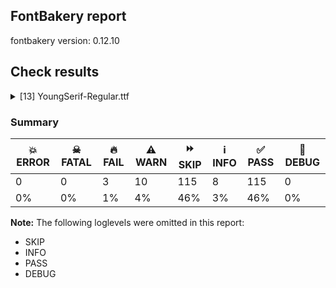 ## FontBakery report

fontbakery version: 0.12.10





## Check results



<details><summary>[13] YoungSerif-Regular.ttf</summary>
<div>
<details>
    <summary>🔥 <b>FAIL</b> Checking OS/2 usWinAscent & usWinDescent. <a href="https://fontbakery.readthedocs.io/en/stable/fontbakery/checks/universal.metrics.html#"></a></summary>
    <div>







* 🔥 **FAIL** <p>OS/2.usWinDescent value should be equal or greater than 295, but got 275 instead</p>
 [code: descent]



</div>
</details>

<details>
    <summary>🔥 <b>FAIL</b> Ensure dotted circle glyph is present and can attach marks. <a href="https://fontbakery.readthedocs.io/en/stable/fontbakery/checks/shaping.html#"></a></summary>
    <div>







* 🔥 **FAIL** <p>The following glyphs could not be attached to the dotted circle glyph:</p>
<pre><code>- uni031B

- uni0328
</code></pre>
 [code: unattached-dotted-circle-marks]



</div>
</details>

<details>
    <summary>🔥 <b>FAIL</b> Check if the vertical metrics of a family are similar to the same family hosted on Google Fonts. <a href="https://fontbakery.readthedocs.io/en/stable/fontbakery/checks/googlefonts.vmetrics.html#"></a></summary>
    <div>







* 🔥 **FAIL** <p>Young Serif Regular: OS/2 sTypoAscender is 930 when it should be 1046</p>
 [code: bad-typo-ascender]



* 🔥 **FAIL** <p>Young Serif Regular: OS/2 sTypoDescender is -275 when it should be -366</p>
 [code: bad-typo-descender]



* 🔥 **FAIL** <p>Young Serif Regular: hhea Ascender is 930 when it should be 1046</p>
 [code: bad-hhea-ascender]



* 🔥 **FAIL** <p>Young Serif Regular: hhea Descender is -275 when it should be -366</p>
 [code: bad-hhea-descender]



</div>
</details>

<details>
    <summary>⚠️ <b>WARN</b> Check if each glyph has the recommended amount of contours. <a href="https://fontbakery.readthedocs.io/en/stable/fontbakery/checks/universal.html#"></a></summary>
    <div>







* ⚠️ **WARN** <p>This check inspects the glyph outlines and detects the total number of contours in each of them. The expected values are infered from the typical ammounts of contours observed in a large collection of reference font families. The divergences listed below may simply indicate a significantly different design on some of your glyphs. On the other hand, some of these may flag actual bugs in the font such as glyphs mapped to an incorrect codepoint. Please consider reviewing the design and codepoint assignment of these to make sure they are correct.</p>
<p>The following glyphs do not have the recommended number of contours:</p>
<pre><code>- Glyph name: aogonek	Contours detected: 3	Expected: 2

- Glyph name: eogonek	Contours detected: 3	Expected: 2

- Glyph name: Uogonek	Contours detected: 2	Expected: 1

- Glyph name: uogonek	Contours detected: 2	Expected: 1

- Glyph name: ohorn	Contours detected: 3	Expected: 2

- Glyph name: uhorn	Contours detected: 2	Expected: 1

- Glyph name: uni01EA	Contours detected: 3	Expected: 2

- Glyph name: uni01EB	Contours detected: 3	Expected: 2

- Glyph name: uni1E08	Contours detected: 3	Expected: 2

- Glyph name: uni1E09	Contours detected: 3	Expected: 2

- Glyph name: uni1E1C	Contours detected: 3	Expected: 2

- Glyph name: uni1E1D	Contours detected: 4	Expected: 3

- Glyph name: uni1EDB	Contours detected: 4	Expected: 3

- Glyph name: uni1EDD	Contours detected: 4	Expected: 3

- Glyph name: uni1EDF	Contours detected: 4	Expected: 3

- Glyph name: uni1EE1	Contours detected: 4	Expected: 3

- Glyph name: uni1EE3	Contours detected: 4	Expected: 3

- Glyph name: uni1EE9	Contours detected: 3	Expected: 2

- Glyph name: uni1EEB	Contours detected: 3	Expected: 2

- Glyph name: uni1EED	Contours detected: 3	Expected: 2

- Glyph name: uni1EEF	Contours detected: 3	Expected: 2

- Glyph name: uni1EF1	Contours detected: 3	Expected: 2

- Glyph name: colonmonetary	Contours detected: 2	Expected: 1 or 3

- Glyph name: uniFFFC	Contours detected: 8	Expected: 22

- Glyph name: Uogonek	Contours detected: 2	Expected: 1

- Glyph name: aogonek	Contours detected: 3	Expected: 2

- Glyph name: colonmonetary	Contours detected: 2	Expected: 1 or 3

- Glyph name: eogonek	Contours detected: 3	Expected: 2

- Glyph name: ohorn	Contours detected: 3	Expected: 2

- Glyph name: uhorn	Contours detected: 2	Expected: 1

- Glyph name: uni1E08	Contours detected: 3	Expected: 2

- Glyph name: uni1E09	Contours detected: 3	Expected: 2

- Glyph name: uni1E1C	Contours detected: 3	Expected: 2

- Glyph name: uni1E1D	Contours detected: 4	Expected: 3

- Glyph name: uni1EDB	Contours detected: 4	Expected: 3

- Glyph name: uni1EDD	Contours detected: 4	Expected: 3

- Glyph name: uni1EDF	Contours detected: 4	Expected: 3

- Glyph name: uni1EE1	Contours detected: 4	Expected: 3

- Glyph name: uni1EE3	Contours detected: 4	Expected: 3

- Glyph name: uni1EE9	Contours detected: 3	Expected: 2

- Glyph name: uni1EEB	Contours detected: 3	Expected: 2

- Glyph name: uni1EED	Contours detected: 3	Expected: 2

- Glyph name: uni1EEF	Contours detected: 3	Expected: 2

- Glyph name: uni1EF1	Contours detected: 3	Expected: 2

- Glyph name: uniFFFC	Contours detected: 8	Expected: 22

- Glyph name: uogonek	Contours detected: 2	Expected: 1
</code></pre>
 [code: contour-count]



</div>
</details>

<details>
    <summary>⚠️ <b>WARN</b> Does the font contain a soft hyphen? <a href="https://fontbakery.readthedocs.io/en/stable/fontbakery/checks/universal.glyphset.html#"></a></summary>
    <div>







* ⚠️ **WARN** <p>This font has a 'Soft Hyphen' character.</p>
 [code: softhyphen]



</div>
</details>

<details>
    <summary>⚠️ <b>WARN</b> Check font contains no unreachable glyphs <a href="https://fontbakery.readthedocs.io/en/stable/fontbakery/checks/universal.glyphset.html#"></a></summary>
    <div>







* ⚠️ **WARN** <p>The following glyphs could not be reached by codepoint or substitution rules:</p>
<pre><code>- uni2070.zero

- zero.osf.zero
</code></pre>
 [code: unreachable-glyphs]



</div>
</details>

<details>
    <summary>⚠️ <b>WARN</b> Validate size, and resolution of article images, and ensure article page has minimum length and includes visual assets. <a href="https://fontbakery.readthedocs.io/en/stable/fontbakery/checks/googlefonts.article.html#"></a></summary>
    <div>







* ⚠️ **WARN** <p>Family metadata at fonts/ttf does not have an article.</p>
 [code: lacks-article]



</div>
</details>

<details>
    <summary>⚠️ <b>WARN</b> Check for codepoints not covered by METADATA subsets. <a href="https://fontbakery.readthedocs.io/en/stable/fontbakery/checks/googlefonts.subsets.html#"></a></summary>
    <div>







* ⚠️ **WARN** <p>The following codepoints supported by the font are not covered by
any subsets defined in the font's metadata file, and will never
be served. You can solve this by either manually adding additional
subset declarations to METADATA.pb, or by editing the glyphset
definitions.</p>
<ul>
<li>U+02D8 BREVE: try adding one of: yi, canadian-aboriginal</li>
<li>U+02D9 DOT ABOVE: try adding one of: yi, canadian-aboriginal</li>
<li>U+02DB OGONEK: try adding one of: yi, canadian-aboriginal</li>
<li>U+0302 COMBINING CIRCUMFLEX ACCENT: try adding one of: math, coptic, cherokee, tifinagh</li>
<li>U+0306 COMBINING BREVE: try adding one of: old-permic, tifinagh</li>
<li>U+0307 COMBINING DOT ABOVE: try adding one of: canadian-aboriginal, coptic, todhri, malayalam, tai-le, math, duployan, syriac, hebrew, old-permic, tifinagh</li>
<li>U+030A COMBINING RING ABOVE: try adding one of: duployan, syriac</li>
<li>U+030B COMBINING DOUBLE ACUTE ACCENT: try adding one of: osage, cherokee</li>
<li>U+030C COMBINING CARON: try adding one of: tai-le, cherokee</li>
<li>U+030F COMBINING DOUBLE GRAVE ACCENT: not included in any glyphset definition</li>
<li>U+0311 COMBINING INVERTED BREVE: try adding one of: coptic, todhri</li>
<li>U+0312 COMBINING TURNED COMMA ABOVE: try adding math</li>
<li>U+031B COMBINING HORN: not included in any glyphset definition</li>
<li>U+0324 COMBINING DIAERESIS BELOW: try adding one of: duployan, syriac, cherokee</li>
<li>U+0326 COMBINING COMMA BELOW: try adding math</li>
<li>U+0327 COMBINING CEDILLA: try adding math</li>
<li>U+0328 COMBINING OGONEK: not included in any glyphset definition</li>
<li>U+032E COMBINING BREVE BELOW: try adding syriac</li>
<li>U+0330 COMBINING TILDE BELOW: try adding one of: syriac, math, cherokee</li>
<li>U+0331 COMBINING MACRON BELOW: try adding one of: thai, caucasian-albanian, sunuwar, gothic, syriac, cherokee, tifinagh</li>
<li>U+0394 GREEK CAPITAL LETTER DELTA: try adding one of: greek, elbasan, math</li>
<li>U+03A9 GREEK CAPITAL LETTER OMEGA: try adding one of: greek, elbasan, math</li>
<li>U+03BC GREEK SMALL LETTER MU: try adding one of: greek, math</li>
<li>U+03C0 GREEK SMALL LETTER PI: try adding one of: yi, greek, math</li>
<li>U+0E3F THAI CURRENCY SYMBOL BAHT: try adding thai</li>
<li>U+2007 FIGURE SPACE: try adding symbols2</li>
<li>U+2008 PUNCTUATION SPACE: try adding symbols2</li>
<li>U+200A HAIR SPACE: try adding symbols2</li>
<li>U+2010 HYPHEN: try adding one of: yi, arabic, syloti-nagri, sora-sompeng, coptic, kayah-li, kharoshthi, sundanese, cham, lisu, armenian, hebrew, kaithi</li>
<li>U+2012 FIGURE DASH: not included in any glyphset definition</li>
<li>U+2015 HORIZONTAL BAR: try adding adlam</li>
<li>U+2021 DOUBLE DAGGER: try adding adlam</li>
<li>U+2030 PER MILLE SIGN: try adding adlam</li>
<li>U+2070 SUPERSCRIPT ZERO: try adding math</li>
<li>U+2074 SUPERSCRIPT FOUR: try adding math</li>
<li>U+2075 SUPERSCRIPT FIVE: try adding math</li>
<li>U+2076 SUPERSCRIPT SIX: try adding math</li>
<li>U+2077 SUPERSCRIPT SEVEN: try adding math</li>
<li>U+2078 SUPERSCRIPT EIGHT: try adding math</li>
<li>U+2079 SUPERSCRIPT NINE: try adding math</li>
<li>U+2080 SUBSCRIPT ZERO: try adding math</li>
<li>U+2081 SUBSCRIPT ONE: try adding math</li>
<li>U+2082 SUBSCRIPT TWO: try adding math</li>
<li>U+2083 SUBSCRIPT THREE: try adding math</li>
<li>U+2084 SUBSCRIPT FOUR: try adding math</li>
<li>U+2085 SUBSCRIPT FIVE: try adding math</li>
<li>U+2086 SUBSCRIPT SIX: try adding math</li>
<li>U+2087 SUBSCRIPT SEVEN: try adding math</li>
<li>U+2088 SUBSCRIPT EIGHT: try adding math</li>
<li>U+2089 SUBSCRIPT NINE: try adding math</li>
<li>U+2105 CARE OF: try adding math</li>
<li>U+2106 CADA UNA: try adding math</li>
<li>U+2126 OHM SIGN: try adding math</li>
<li>U+212E ESTIMATED SYMBOL: try adding math</li>
<li>U+215B VULGAR FRACTION ONE EIGHTH: try adding symbols</li>
<li>U+215C VULGAR FRACTION THREE EIGHTHS: try adding symbols</li>
<li>U+215D VULGAR FRACTION FIVE EIGHTHS: try adding symbols</li>
<li>U+215E VULGAR FRACTION SEVEN EIGHTHS: try adding symbols</li>
<li>U+2190 LEFTWARDS ARROW: try adding one of: math, symbols</li>
<li>U+2192 RIGHTWARDS ARROW: try adding one of: math, symbols</li>
<li>U+2194 LEFT RIGHT ARROW: try adding one of: math, symbols</li>
<li>U+2195 UP DOWN ARROW: try adding one of: math, symbols</li>
<li>U+2196 NORTH WEST ARROW: try adding one of: math, symbols</li>
<li>U+2197 NORTH EAST ARROW: try adding one of: math, symbols</li>
<li>U+2198 SOUTH EAST ARROW: try adding one of: math, symbols</li>
<li>U+2199 SOUTH WEST ARROW: try adding one of: math, symbols</li>
<li>U+21BA ANTICLOCKWISE OPEN CIRCLE ARROW: try adding math</li>
<li>U+21BB CLOCKWISE OPEN CIRCLE ARROW: try adding math</li>
<li>U+21C4 RIGHTWARDS ARROW OVER LEFTWARDS ARROW: try adding math</li>
<li>U+21C5 UPWARDS ARROW LEFTWARDS OF DOWNWARDS ARROW: try adding math</li>
<li>U+21E7 UPWARDS WHITE ARROW: try adding symbols</li>
<li>U+2202 PARTIAL DIFFERENTIAL: try adding math</li>
<li>U+2205 EMPTY SET: try adding math</li>
<li>U+2206 INCREMENT: try adding math</li>
<li>U+220F N-ARY PRODUCT: try adding math</li>
<li>U+2211 N-ARY SUMMATION: try adding math</li>
<li>U+2219 BULLET OPERATOR: try adding one of: yi, math, symbols, tai-tham</li>
<li>U+221A SQUARE ROOT: try adding math</li>
<li>U+221E INFINITY: try adding math</li>
<li>U+222B INTEGRAL: try adding math</li>
<li>U+2248 ALMOST EQUAL TO: try adding math</li>
<li>U+2260 NOT EQUAL TO: try adding math</li>
<li>U+2264 LESS-THAN OR EQUAL TO: try adding math</li>
<li>U+2265 GREATER-THAN OR EQUAL TO: try adding math</li>
<li>U+2317 VIEWDATA SQUARE: try adding symbols</li>
<li>U+2318 PLACE OF INTEREST SIGN: try adding symbols</li>
<li>U+2325 OPTION KEY: try adding symbols</li>
<li>U+2460 CIRCLED DIGIT ONE: try adding one of: yi, mongolian, symbols</li>
<li>U+2461 CIRCLED DIGIT TWO: try adding one of: yi, mongolian, symbols</li>
<li>U+2462 CIRCLED DIGIT THREE: try adding one of: yi, mongolian, symbols</li>
<li>U+2463 CIRCLED DIGIT FOUR: try adding one of: yi, mongolian, symbols</li>
<li>U+2464 CIRCLED DIGIT FIVE: try adding one of: yi, mongolian, symbols</li>
<li>U+2465 CIRCLED DIGIT SIX: try adding one of: yi, mongolian, symbols</li>
<li>U+2466 CIRCLED DIGIT SEVEN: try adding one of: yi, mongolian, symbols</li>
<li>U+2467 CIRCLED DIGIT EIGHT: try adding one of: yi, mongolian, symbols</li>
<li>U+2468 CIRCLED DIGIT NINE: try adding one of: yi, mongolian, symbols</li>
<li>U+24B6 CIRCLED LATIN CAPITAL LETTER A: try adding symbols</li>
<li>U+24B7 CIRCLED LATIN CAPITAL LETTER B: try adding symbols</li>
<li>U+24B8 CIRCLED LATIN CAPITAL LETTER C: try adding symbols</li>
<li>U+24B9 CIRCLED LATIN CAPITAL LETTER D: try adding symbols</li>
<li>U+24BA CIRCLED LATIN CAPITAL LETTER E: try adding symbols</li>
<li>U+24BB CIRCLED LATIN CAPITAL LETTER F: try adding symbols</li>
<li>U+24BC CIRCLED LATIN CAPITAL LETTER G: try adding symbols</li>
<li>U+24BD CIRCLED LATIN CAPITAL LETTER H: try adding symbols</li>
<li>U+24BE CIRCLED LATIN CAPITAL LETTER I: try adding symbols</li>
<li>U+24BF CIRCLED LATIN CAPITAL LETTER J: try adding symbols</li>
<li>U+24C0 CIRCLED LATIN CAPITAL LETTER K: try adding symbols</li>
<li>U+24C1 CIRCLED LATIN CAPITAL LETTER L: try adding symbols</li>
<li>U+24C2 CIRCLED LATIN CAPITAL LETTER M: try adding symbols</li>
<li>U+24C3 CIRCLED LATIN CAPITAL LETTER N: try adding symbols</li>
<li>U+24C4 CIRCLED LATIN CAPITAL LETTER O: try adding symbols</li>
<li>U+24C5 CIRCLED LATIN CAPITAL LETTER P: try adding symbols</li>
<li>U+24C6 CIRCLED LATIN CAPITAL LETTER Q: try adding symbols</li>
<li>U+24C7 CIRCLED LATIN CAPITAL LETTER R: try adding symbols</li>
<li>U+24C8 CIRCLED LATIN CAPITAL LETTER S: try adding symbols</li>
<li>U+24C9 CIRCLED LATIN CAPITAL LETTER T: try adding symbols</li>
<li>U+24CA CIRCLED LATIN CAPITAL LETTER U: try adding symbols</li>
<li>U+24CB CIRCLED LATIN CAPITAL LETTER V: try adding symbols</li>
<li>U+24CC CIRCLED LATIN CAPITAL LETTER W: try adding symbols</li>
<li>U+24CD CIRCLED LATIN CAPITAL LETTER X: try adding symbols</li>
<li>U+24CE CIRCLED LATIN CAPITAL LETTER Y: try adding symbols</li>
<li>U+24CF CIRCLED LATIN CAPITAL LETTER Z: try adding symbols</li>
<li>U+24D0 CIRCLED LATIN SMALL LETTER A: try adding symbols</li>
<li>U+24D1 CIRCLED LATIN SMALL LETTER B: try adding symbols</li>
<li>U+24D2 CIRCLED LATIN SMALL LETTER C: try adding symbols</li>
<li>U+24D3 CIRCLED LATIN SMALL LETTER D: try adding symbols</li>
<li>U+24D4 CIRCLED LATIN SMALL LETTER E: try adding symbols</li>
<li>U+24D5 CIRCLED LATIN SMALL LETTER F: try adding symbols</li>
<li>U+24D6 CIRCLED LATIN SMALL LETTER G: try adding symbols</li>
<li>U+24D7 CIRCLED LATIN SMALL LETTER H: try adding symbols</li>
<li>U+24D8 CIRCLED LATIN SMALL LETTER I: try adding symbols</li>
<li>U+24D9 CIRCLED LATIN SMALL LETTER J: try adding symbols</li>
<li>U+24DA CIRCLED LATIN SMALL LETTER K: try adding symbols</li>
<li>U+24DB CIRCLED LATIN SMALL LETTER L: try adding symbols</li>
<li>U+24DC CIRCLED LATIN SMALL LETTER M: try adding symbols</li>
<li>U+24DD CIRCLED LATIN SMALL LETTER N: try adding symbols</li>
<li>U+24DE CIRCLED LATIN SMALL LETTER O: try adding symbols</li>
<li>U+24DF CIRCLED LATIN SMALL LETTER P: try adding symbols</li>
<li>U+24E0 CIRCLED LATIN SMALL LETTER Q: try adding symbols</li>
<li>U+24E1 CIRCLED LATIN SMALL LETTER R: try adding symbols</li>
<li>U+24E2 CIRCLED LATIN SMALL LETTER S: try adding symbols</li>
<li>U+24E3 CIRCLED LATIN SMALL LETTER T: try adding symbols</li>
<li>U+24E4 CIRCLED LATIN SMALL LETTER U: try adding symbols</li>
<li>U+24E5 CIRCLED LATIN SMALL LETTER V: try adding symbols</li>
<li>U+24E6 CIRCLED LATIN SMALL LETTER W: try adding symbols</li>
<li>U+24E7 CIRCLED LATIN SMALL LETTER X: try adding symbols</li>
<li>U+24E8 CIRCLED LATIN SMALL LETTER Y: try adding symbols</li>
<li>U+24E9 CIRCLED LATIN SMALL LETTER Z: try adding symbols</li>
<li>U+24EA CIRCLED DIGIT ZERO: try adding symbols</li>
<li>U+24FF NEGATIVE CIRCLED DIGIT ZERO: try adding symbols</li>
<li>U+25A0 BLACK SQUARE: try adding symbols</li>
<li>U+25A1 WHITE SQUARE: try adding symbols</li>
<li>U+25B2 BLACK UP-POINTING TRIANGLE: try adding symbols</li>
<li>U+25B3 WHITE UP-POINTING TRIANGLE: try adding one of: math, symbols</li>
<li>U+25B6 BLACK RIGHT-POINTING TRIANGLE: try adding symbols</li>
<li>U+25B7 WHITE RIGHT-POINTING TRIANGLE: try adding one of: math, symbols</li>
<li>U+25BC BLACK DOWN-POINTING TRIANGLE: try adding symbols</li>
<li>U+25BD WHITE DOWN-POINTING TRIANGLE: try adding one of: math, symbols</li>
<li>U+25C0 BLACK LEFT-POINTING TRIANGLE: try adding symbols</li>
<li>U+25C1 WHITE LEFT-POINTING TRIANGLE: try adding one of: math, symbols</li>
<li>U+25C6 BLACK DIAMOND: try adding symbols</li>
<li>U+25C7 WHITE DIAMOND: try adding symbols</li>
<li>U+25CA LOZENGE: try adding one of: math, symbols</li>
<li>U+25CB WHITE CIRCLE: try adding symbols</li>
<li>U+25CC DOTTED CIRCLE: try adding one of: brahmi, takri, coptic, khudawadi, cham, mandaic, sogdian, music, armenian, bengali, rejang, modi, miao, elbasan, gujarati, syloti-nagri, buginese, symbols, new-tai-lue, tirhuta, warang-citi, hebrew, dogra, kaithi, tagbanwa, thai, hanifi-rohingya, wancho, masaram-gondi, gunjala-gondi, caucasian-albanian, myanmar, javanese, tai-tham, batak, malayalam, marchen, math, kannada, lepcha, kharoshthi, oriya, khmer, khojki, syriac, telugu, tifinagh, mahajani, siddham, old-permic, zanabazar-square, devanagari, balinese, limbu, sinhala, gurmukhi, tai-le, duployan, newa, mongolian, soyombo, ahom, hanunoo, saurashtra, tibetan, kayah-li, psalter-pahlavi, grantha, nko, phags-pa, tagalog, bassa-vah, yi, buhid, sharada, osage, chakma, canadian-aboriginal, bhaiksuki, lao, tai-viet, tamil, thaana, adlam, sundanese, manichaean, pahawh-hmong, meetei-mayek, mende-kikakui</li>
<li>U+25CF BLACK CIRCLE: try adding symbols</li>
<li>U+2606 WHITE STAR: try adding symbols</li>
<li>U+261A BLACK LEFT POINTING INDEX: try adding symbols</li>
<li>U+261B BLACK RIGHT POINTING INDEX: try adding symbols</li>
<li>U+261C WHITE LEFT POINTING INDEX: try adding symbols</li>
<li>U+261D WHITE UP POINTING INDEX: try adding symbols</li>
<li>U+261E WHITE RIGHT POINTING INDEX: try adding symbols</li>
<li>U+261F WHITE DOWN POINTING INDEX: try adding symbols</li>
<li>U+262F YIN YANG: try adding symbols</li>
<li>U+2639 WHITE FROWNING FACE: try adding symbols</li>
<li>U+263A WHITE SMILING FACE: try adding symbols</li>
<li>U+263B BLACK SMILING FACE: try adding symbols</li>
<li>U+2660 BLACK SPADE SUIT: try adding symbols</li>
<li>U+2663 BLACK CLUB SUIT: try adding symbols</li>
<li>U+2665 BLACK HEART SUIT: try adding symbols</li>
<li>U+2666 BLACK DIAMOND SUIT: try adding symbols</li>
<li>U+2713 CHECK MARK: try adding symbols</li>
<li>U+272F PINWHEEL STAR: try adding symbols</li>
<li>U+2735 EIGHT POINTED PINWHEEL STAR: try adding symbols</li>
<li>U+273F BLACK FLORETTE: try adding symbols</li>
<li>U+2740 WHITE FLORETTE: try adding symbols</li>
<li>U+2766 FLORAL HEART: try adding symbols</li>
<li>U+2776 DINGBAT NEGATIVE CIRCLED DIGIT ONE: try adding symbols</li>
<li>U+2777 DINGBAT NEGATIVE CIRCLED DIGIT TWO: try adding symbols</li>
<li>U+2778 DINGBAT NEGATIVE CIRCLED DIGIT THREE: try adding symbols</li>
<li>U+2779 DINGBAT NEGATIVE CIRCLED DIGIT FOUR: try adding symbols</li>
<li>U+277A DINGBAT NEGATIVE CIRCLED DIGIT FIVE: try adding symbols</li>
<li>U+277B DINGBAT NEGATIVE CIRCLED DIGIT SIX: try adding symbols</li>
<li>U+277C DINGBAT NEGATIVE CIRCLED DIGIT SEVEN: try adding symbols</li>
<li>U+277D DINGBAT NEGATIVE CIRCLED DIGIT EIGHT: try adding symbols</li>
<li>U+277E DINGBAT NEGATIVE CIRCLED DIGIT NINE: try adding symbols</li>
<li>U+2B1B BLACK LARGE SQUARE: try adding symbols</li>
<li>U+2B1C WHITE LARGE SQUARE: try adding symbols</li>
<li>U+2B98 THREE-D TOP-LIGHTED LEFTWARDS EQUILATERAL ARROWHEAD: try adding symbols</li>
<li>U+2B99 THREE-D RIGHT-LIGHTED UPWARDS EQUILATERAL ARROWHEAD: try adding symbols</li>
<li>U+2B9A THREE-D TOP-LIGHTED RIGHTWARDS EQUILATERAL ARROWHEAD: try adding symbols</li>
<li>U+2B9B THREE-D LEFT-LIGHTED DOWNWARDS EQUILATERAL ARROWHEAD: try adding symbols</li>
<li>U+2B9C BLACK LEFTWARDS EQUILATERAL ARROWHEAD: try adding symbols</li>
<li>U+2B9D BLACK UPWARDS EQUILATERAL ARROWHEAD: try adding symbols</li>
<li>U+2B9E BLACK RIGHTWARDS EQUILATERAL ARROWHEAD: try adding symbols</li>
<li>U+2B9F BLACK DOWNWARDS EQUILATERAL ARROWHEAD: try adding symbols</li>
<li>U+E133 : not included in any glyphset definition</li>
<li>U+E134 : not included in any glyphset definition</li>
<li>U+E135 : not included in any glyphset definition</li>
<li>U+FB00 LATIN SMALL LIGATURE FF: not included in any glyphset definition</li>
<li>U+FB01 LATIN SMALL LIGATURE FI: not included in any glyphset definition</li>
<li>U+FB02 LATIN SMALL LIGATURE FL: not included in any glyphset definition</li>
<li>U+FB03 LATIN SMALL LIGATURE FFI: not included in any glyphset definition</li>
<li>U+FB04 LATIN SMALL LIGATURE FFL: not included in any glyphset definition</li>
<li>U+FFFC OBJECT REPLACEMENT CHARACTER: not included in any glyphset definition</li>
<li>U+1F150 NEGATIVE CIRCLED LATIN CAPITAL LETTER A: try adding symbols</li>
<li>U+1F151 NEGATIVE CIRCLED LATIN CAPITAL LETTER B: try adding symbols</li>
<li>U+1F152 NEGATIVE CIRCLED LATIN CAPITAL LETTER C: try adding symbols</li>
<li>U+1F153 NEGATIVE CIRCLED LATIN CAPITAL LETTER D: try adding symbols</li>
<li>U+1F154 NEGATIVE CIRCLED LATIN CAPITAL LETTER E: try adding symbols</li>
<li>U+1F155 NEGATIVE CIRCLED LATIN CAPITAL LETTER F: try adding symbols</li>
<li>U+1F156 NEGATIVE CIRCLED LATIN CAPITAL LETTER G: try adding symbols</li>
<li>U+1F157 NEGATIVE CIRCLED LATIN CAPITAL LETTER H: try adding symbols</li>
<li>U+1F158 NEGATIVE CIRCLED LATIN CAPITAL LETTER I: try adding symbols</li>
<li>U+1F159 NEGATIVE CIRCLED LATIN CAPITAL LETTER J: try adding symbols</li>
<li>U+1F15A NEGATIVE CIRCLED LATIN CAPITAL LETTER K: try adding symbols</li>
<li>U+1F15B NEGATIVE CIRCLED LATIN CAPITAL LETTER L: try adding symbols</li>
<li>U+1F15C NEGATIVE CIRCLED LATIN CAPITAL LETTER M: try adding symbols</li>
<li>U+1F15D NEGATIVE CIRCLED LATIN CAPITAL LETTER N: try adding symbols</li>
<li>U+1F15E NEGATIVE CIRCLED LATIN CAPITAL LETTER O: try adding symbols</li>
<li>U+1F15F NEGATIVE CIRCLED LATIN CAPITAL LETTER P: try adding symbols</li>
<li>U+1F160 NEGATIVE CIRCLED LATIN CAPITAL LETTER Q: try adding symbols</li>
<li>U+1F161 NEGATIVE CIRCLED LATIN CAPITAL LETTER R: try adding symbols</li>
<li>U+1F162 NEGATIVE CIRCLED LATIN CAPITAL LETTER S: try adding symbols</li>
<li>U+1F163 NEGATIVE CIRCLED LATIN CAPITAL LETTER T: try adding symbols</li>
<li>U+1F164 NEGATIVE CIRCLED LATIN CAPITAL LETTER U: try adding symbols</li>
<li>U+1F165 NEGATIVE CIRCLED LATIN CAPITAL LETTER V: try adding symbols</li>
<li>U+1F166 NEGATIVE CIRCLED LATIN CAPITAL LETTER W: try adding symbols</li>
<li>U+1F167 NEGATIVE CIRCLED LATIN CAPITAL LETTER X: try adding symbols</li>
<li>U+1F168 NEGATIVE CIRCLED LATIN CAPITAL LETTER Y: try adding symbols</li>
<li>U+1F169 NEGATIVE CIRCLED LATIN CAPITAL LETTER Z: try adding symbols</li>
<li>U+1F7CF HEAVY EIGHT POINTED BLACK STAR: try adding symbols</li>
<li>U+1F7D3 HEAVY TWELVE POINTED BLACK STAR: try adding symbols</li>
<li>U+1F7D4 HEAVY TWELVE POINTED PINWHEEL STAR: try adding symbols</li>
</ul>
<p>Or you can add the above codepoints to one of the subsets supported by the font: <code>cyrillic-ext</code>, <code>latin</code>, <code>latin-ext</code>, <code>vietnamese</code></p>
 [code: unreachable-subsetting]



</div>
</details>

<details>
    <summary>⚠️ <b>WARN</b> Ensure soft_dotted characters lose their dot when combined with marks that replace the dot. <a href="https://fontbakery.readthedocs.io/en/stable/fontbakery/checks/shaping.html#"></a></summary>
    <div>







* ⚠️ **WARN** <p>The dot of soft dotted characters used in orthographies <em>must</em> disappear in the following strings: j̑</p>
<p>The dot of soft dotted characters <em>should</em> disappear in other cases, for example: j̉ j̏ j̛̉ j̛̏ j̛̑ j̣̉ j̣̏ j̣̑ j̤̉ j̤̏ j̤̑ j̦̉ j̦̏ j̦̑ j̧̉ j̧̏ j̧̑ j̨̉ j̨̏ j̨̑</p>
<p>Your font fully covers the following languages that require the soft-dotted feature: Lithuanian (Latn, 2,357,094 speakers), Kaska (Latn, 125 speakers), Avokaya (Latn, 100,000 speakers), Navajo (Latn, 166,319 speakers), Dutch (Latn, 31,709,104 speakers), Ma’di (Latn, 584,000 speakers), Ebira (Latn, 2,200,000 speakers), Ekpeye (Latn, 226,000 speakers), Han (Latn, 6 speakers).</p>
<p>Your font does <em>not</em> cover the following languages that require the soft-dotted feature: Mango (Latn, 77,000 speakers), Dan (Latn, 1,099,244 speakers), Southern Kisi (Latn, 360,000 speakers), Koonzime (Latn, 40,000 speakers), Sar (Latn, 500,000 speakers), Bafut (Latn, 158,146 speakers), Yala (Latn, 200,000 speakers), Igbo (Latn, 27,823,640 speakers), Vute (Latn, 21,000 speakers), Kom (Latn, 360,685 speakers), Nzakara (Latn, 50,000 speakers), Zapotec (Latn, 490,000 speakers), Dii (Latn, 71,000 speakers), Ejagham (Latn, 120,000 speakers), Aghem (Latn, 38,843 speakers), Belarusian (Cyrl, 10,064,517 speakers), Ijo, Southeast (Latn, 2,471,000 speakers), Kpelle, Guinea (Latn, 622,000 speakers), Teke-Ebo (Latn, 260,000 speakers), South Central Banda (Latn, 244,000 speakers), Nateni (Latn, 100,000 speakers), Mfumte (Latn, 79,000 speakers), Gulay (Latn, 250,478 speakers), Bete-Bendi (Latn, 100,000 speakers), Heiltsuk (Latn, 300 speakers), Mundani (Latn, 34,000 speakers), Cicipu (Latn, 44,000 speakers), Basaa (Latn, 332,940 speakers), Lugbara (Latn, 2,200,000 speakers), Ukrainian (Cyrl, 29,273,587 speakers), Ngbaka (Latn, 1,020,000 speakers), Fur (Latn, 1,230,163 speakers), Makaa (Latn, 221,000 speakers).</p>
 [code: soft-dotted]



</div>
</details>

<details>
    <summary>⚠️ <b>WARN</b> Do any segments have colinear vectors? <a href="https://fontbakery.readthedocs.io/en/stable/fontbakery/checks/outline.html#"></a></summary>
    <div>







* ⚠️ **WARN** <p>The following glyphs have colinear vectors:</p>
<pre><code>* dong (U+20AB): L&lt;&lt;370.0,439.0&gt;--&lt;370.0,495.0&gt;&gt; -&gt; L&lt;&lt;370.0,495.0&gt;--&lt;370.0,496.0&gt;&gt;

* u1F7D4 (U+1F7D4): L&lt;&lt;540.0,197.0&gt;--&lt;663.0,191.0&gt;&gt; -&gt; L&lt;&lt;663.0,191.0&gt;--&lt;663.0,191.0&gt;&gt;

* uni20AD (U+20AD): L&lt;&lt;485.0,361.0&gt;--&lt;487.0,361.0&gt;&gt; -&gt; L&lt;&lt;487.0,361.0&gt;--&lt;611.0,363.0&gt;&gt;

* uni261A (U+261A): L&lt;&lt;472.0,484.0&gt;--&lt;448.0,494.0&gt;&gt; -&gt; L&lt;&lt;448.0,494.0&gt;--&lt;445.0,495.0&gt;&gt;

* uni261A (U+261A): L&lt;&lt;486.0,115.0&gt;--&lt;498.0,120.0&gt;&gt; -&gt; L&lt;&lt;498.0,120.0&gt;--&lt;504.0,123.0&gt;&gt;

* uni261A (U+261A): L&lt;&lt;502.0,132.0&gt;--&lt;487.0,125.0&gt;&gt; -&gt; L&lt;&lt;487.0,125.0&gt;--&lt;481.0,122.0&gt;&gt;

* uni261A (U+261A): L&lt;&lt;613.0,573.0&gt;--&lt;641.0,565.0&gt;&gt; -&gt; L&lt;&lt;641.0,565.0&gt;--&lt;674.0,556.0&gt;&gt;

* uni261A (U+261A): L&lt;&lt;620.0,596.0&gt;--&lt;648.0,588.0&gt;&gt; -&gt; L&lt;&lt;648.0,588.0&gt;--&lt;680.0,579.0&gt;&gt;

* uni261A (U+261A): L&lt;&lt;676.0,564.0&gt;--&lt;643.0,573.0&gt;&gt; -&gt; L&lt;&lt;643.0,573.0&gt;--&lt;615.0,581.0&gt;&gt;

* uni261B (U+261B): L&lt;&lt;344.0,579.0&gt;--&lt;376.0,588.0&gt;&gt; -&gt; L&lt;&lt;376.0,588.0&gt;--&lt;404.0,596.0&gt;&gt;

* uni261B (U+261B): L&lt;&lt;350.0,556.0&gt;--&lt;383.0,565.0&gt;&gt; -&gt; L&lt;&lt;383.0,565.0&gt;--&lt;411.0,573.0&gt;&gt;

* uni261B (U+261B): L&lt;&lt;409.0,581.0&gt;--&lt;381.0,573.0&gt;&gt; -&gt; L&lt;&lt;381.0,573.0&gt;--&lt;348.0,564.0&gt;&gt;

* uni261B (U+261B): L&lt;&lt;520.0,123.0&gt;--&lt;526.0,120.0&gt;&gt; -&gt; L&lt;&lt;526.0,120.0&gt;--&lt;538.0,115.0&gt;&gt;

* uni261B (U+261B): L&lt;&lt;543.0,122.0&gt;--&lt;537.0,125.0&gt;&gt; -&gt; L&lt;&lt;537.0,125.0&gt;--&lt;522.0,132.0&gt;&gt;

* uni261B (U+261B): L&lt;&lt;579.0,495.0&gt;--&lt;576.0,494.0&gt;&gt; -&gt; L&lt;&lt;576.0,494.0&gt;--&lt;552.0,484.0&gt;&gt;

* uni261C (U+261C): L&lt;&lt;510.0,109.0&gt;--&lt;504.0,106.0&gt;&gt; -&gt; L&lt;&lt;504.0,106.0&gt;--&lt;492.0,101.0&gt;&gt;

* uni261C (U+261C): L&lt;&lt;620.0,596.0&gt;--&lt;648.0,588.0&gt;&gt; -&gt; L&lt;&lt;648.0,588.0&gt;--&lt;680.0,579.0&gt;&gt;

* uni261C (U+261C): L&lt;&lt;669.0,540.0&gt;--&lt;636.0,550.0&gt;&gt; -&gt; L&lt;&lt;636.0,550.0&gt;--&lt;609.0,558.0&gt;&gt;

* uni261C (U+261C): L&lt;&lt;798.0,149.0&gt;--&lt;838.0,150.0&gt;&gt; -&gt; L&lt;&lt;838.0,150.0&gt;--&lt;883.0,150.0&gt;&gt;

* uni261D (U+261D): L&lt;&lt;186.0,239.0&gt;--&lt;177.0,271.0&gt;&gt; -&gt; L&lt;&lt;177.0,271.0&gt;--&lt;169.0,299.0&gt;&gt;

* uni261D (U+261D): L&lt;&lt;207.0,310.0&gt;--&lt;215.0,283.0&gt;&gt; -&gt; L&lt;&lt;215.0,283.0&gt;--&lt;225.0,250.0&gt;&gt;

* uni261D (U+261D): L&lt;&lt;615.0,36.0&gt;--&lt;615.0,81.0&gt;&gt; -&gt; L&lt;&lt;615.0,81.0&gt;--&lt;616.0,121.0&gt;&gt;

* uni261D (U+261D): L&lt;&lt;664.0,427.0&gt;--&lt;659.0,415.0&gt;&gt; -&gt; L&lt;&lt;659.0,415.0&gt;--&lt;656.0,409.0&gt;&gt;

* uni261E (U+261E): L&lt;&lt;141.0,150.0&gt;--&lt;186.0,150.0&gt;&gt; -&gt; L&lt;&lt;186.0,150.0&gt;--&lt;226.0,149.0&gt;&gt;

* uni261E (U+261E): L&lt;&lt;344.0,579.0&gt;--&lt;376.0,588.0&gt;&gt; -&gt; L&lt;&lt;376.0,588.0&gt;--&lt;404.0,596.0&gt;&gt;

* uni261E (U+261E): L&lt;&lt;415.0,558.0&gt;--&lt;388.0,550.0&gt;&gt; -&gt; L&lt;&lt;388.0,550.0&gt;--&lt;355.0,540.0&gt;&gt;

* uni261E (U+261E): L&lt;&lt;532.0,101.0&gt;--&lt;520.0,106.0&gt;&gt; -&gt; L&lt;&lt;520.0,106.0&gt;--&lt;514.0,109.0&gt;&gt;

* uni261F (U+261F): L&lt;&lt;150.0,306.0&gt;--&lt;155.0,318.0&gt;&gt; -&gt; L&lt;&lt;155.0,318.0&gt;--&lt;158.0,324.0&gt;&gt;

* uni261F (U+261F): L&lt;&lt;199.0,697.0&gt;--&lt;199.0,652.0&gt;&gt; -&gt; L&lt;&lt;199.0,652.0&gt;--&lt;198.0,612.0&gt;&gt;

* uni261F (U+261F): L&lt;&lt;607.0,423.0&gt;--&lt;599.0,450.0&gt;&gt; -&gt; L&lt;&lt;599.0,450.0&gt;--&lt;589.0,483.0&gt;&gt;

* uni261F (U+261F): L&lt;&lt;628.0,494.0&gt;--&lt;637.0,462.0&gt;&gt; -&gt; L&lt;&lt;637.0,462.0&gt;--&lt;645.0,434.0&gt;&gt;

* uni272F (U+272F): L&lt;&lt;415.0,688.0&gt;--&lt;494.0,463.0&gt;&gt; -&gt; L&lt;&lt;494.0,463.0&gt;--&lt;502.0,443.0&gt;&gt;

* uni2735 (U+2735): L&lt;&lt;337.0,491.0&gt;--&lt;339.0,499.0&gt;&gt; -&gt; L&lt;&lt;339.0,499.0&gt;--&lt;379.0,686.0&gt;&gt;
</code></pre>
 [code: found-colinear-vectors]



</div>
</details>

<details>
    <summary>⚠️ <b>WARN</b> Do outlines contain any jaggy segments? <a href="https://fontbakery.readthedocs.io/en/stable/fontbakery/checks/outline.html#"></a></summary>
    <div>







* ⚠️ **WARN** <p>The following glyphs have jaggy segments:</p>
<pre><code>* ae (U+00E6): L&lt;&lt;346.0,-9.0&gt;--&lt;356.0,73.0&gt;&gt;/B&lt;&lt;356.0,73.0&gt;-&lt;344.0,42.0&gt;-&lt;312.5,15.5&gt;&gt; = 14.208302348654348

* aeacute (U+01FD): L&lt;&lt;346.0,-9.0&gt;--&lt;356.0,73.0&gt;&gt;/B&lt;&lt;356.0,73.0&gt;-&lt;344.0,42.0&gt;-&lt;312.5,15.5&gt;&gt; = 14.208302348654348

* club (U+2663): B&lt;&lt;382.0,247.0&gt;-&lt;368.0,293.0&gt;-&lt;366.0,369.0&gt;&gt;/B&lt;&lt;366.0,369.0&gt;-&lt;365.0,293.0&gt;-&lt;350.0,247.0&gt;&gt; = 2.2612840918455555

* heart (U+2665): B&lt;&lt;345.5,578.5&gt;-&lt;362.0,527.0&gt;-&lt;366.0,440.0&gt;&gt;/B&lt;&lt;366.0,440.0&gt;-&lt;371.0,527.0&gt;-&lt;387.0,578.5&gt;&gt; = 5.92167754747822

* p.blackCircled: B&lt;&lt;461.5,490.5&gt;-&lt;449.0,474.0&gt;-&lt;445.0,463.0&gt;&gt;/B&lt;&lt;445.0,463.0&gt;-&lt;449.0,497.0&gt;-&lt;450.5,511.0&gt;&gt; = 13.27326971414301

* spade (U+2660): B&lt;&lt;382.0,246.0&gt;-&lt;368.0,298.0&gt;-&lt;366.0,386.0&gt;&gt;/B&lt;&lt;366.0,386.0&gt;-&lt;364.0,298.0&gt;-&lt;350.0,246.0&gt;&gt; = 2.603905345157587

* uni24DF (U+24DF): B&lt;&lt;450.5,511.0&gt;-&lt;449.0,497.0&gt;-&lt;445.0,463.0&gt;&gt;/B&lt;&lt;445.0,463.0&gt;-&lt;449.0,474.0&gt;-&lt;461.5,490.5&gt;&gt; = 13.27326971414301

* uni262F (U+262F): B&lt;&lt;879.0,446.0&gt;-&lt;924.0,395.0&gt;-&lt;927.0,295.0&gt;&gt;/B&lt;&lt;927.0,295.0&gt;-&lt;928.0,311.0&gt;-&lt;928.0,327.0&gt;&gt; = 5.294692376652694

* uni2735 (U+2735): L&lt;&lt;288.0,307.0&gt;--&lt;187.0,147.0&gt;&gt;/L&lt;&lt;187.0,147.0&gt;--&lt;388.0,348.0&gt;&gt; = 12.737830703874106

* uni2735 (U+2735): L&lt;&lt;289.0,389.0&gt;--&lt;102.0,348.0&gt;&gt;/L&lt;&lt;102.0,348.0&gt;--&lt;388.0,348.0&gt;&gt; = 12.366497153214814

* uni2735 (U+2735): L&lt;&lt;346.0,249.0&gt;--&lt;388.0,63.0&gt;&gt;/L&lt;&lt;388.0,63.0&gt;--&lt;388.0,348.0&gt;&gt; = 12.724355685422363

* uni2735 (U+2735): L&lt;&lt;346.0,447.0&gt;--&lt;187.0,549.0&gt;&gt;/L&lt;&lt;187.0,549.0&gt;--&lt;388.0,348.0&gt;&gt; = 12.319445256636591

* uni2735 (U+2735): L&lt;&lt;430.0,448.0&gt;--&lt;388.0,634.0&gt;&gt;/L&lt;&lt;388.0,634.0&gt;--&lt;388.0,348.0&gt;&gt; = 12.724355685422363

* uni2735 (U+2735): L&lt;&lt;431.0,249.0&gt;--&lt;589.0,147.0&gt;&gt;/L&lt;&lt;589.0,147.0&gt;--&lt;388.0,348.0&gt;&gt; = 12.154941697222196

* uni2735 (U+2735): L&lt;&lt;488.0,308.0&gt;--&lt;674.0,348.0&gt;&gt;/L&lt;&lt;674.0,348.0&gt;--&lt;388.0,348.0&gt;&gt; = 12.13682445529227

* uni2735 (U+2735): L&lt;&lt;488.0,390.0&gt;--&lt;589.0,549.0&gt;&gt;/L&lt;&lt;589.0,549.0&gt;--&lt;388.0,348.0&gt;&gt; = 12.575465499744425
</code></pre>
 [code: found-jaggy-segments]



</div>
</details>

<details>
    <summary>⚠️ <b>WARN</b> Do outlines contain any semi-vertical or semi-horizontal lines? <a href="https://fontbakery.readthedocs.io/en/stable/fontbakery/checks/outline.html#"></a></summary>
    <div>







* ⚠️ **WARN** <p>The following glyphs have semi-vertical/semi-horizontal lines:</p>
<pre><code>* uni2196 (U+2196): L&lt;&lt;50.0,300.0&gt;--&lt;52.0,633.0&gt;&gt;

* uni2197 (U+2197): L&lt;&lt;173.0,681.0&gt;--&lt;506.0,679.0&gt;&gt;

* uni2198 (U+2198): L&lt;&lt;537.0,379.0&gt;--&lt;535.0,46.0&gt;&gt;

* uni2199 (U+2199): L&lt;&lt;432.0,0.0&gt;--&lt;99.0,2.0&gt;&gt;

* uni261A (U+261A): L&lt;&lt;206.0,481.0&gt;--&lt;417.0,482.0&gt;&gt;

* uni261A (U+261A): L&lt;&lt;221.0,505.0&gt;--&lt;380.0,506.0&gt;&gt;

* uni261A (U+261A): L&lt;&lt;417.0,490.0&gt;--&lt;206.0,489.0&gt;&gt;

* uni261B (U+261B): L&lt;&lt;607.0,482.0&gt;--&lt;818.0,481.0&gt;&gt;

* uni261B (U+261B): L&lt;&lt;644.0,506.0&gt;--&lt;803.0,505.0&gt;&gt;

* uni261B (U+261B): L&lt;&lt;818.0,489.0&gt;--&lt;607.0,490.0&gt;&gt;

* uni261C (U+261C): L&lt;&lt;221.0,505.0&gt;--&lt;380.0,506.0&gt;&gt;

* uni261C (U+261C): L&lt;&lt;417.0,466.0&gt;--&lt;221.0,465.0&gt;&gt;

* uni261D (U+261D): L&lt;&lt;259.0,539.0&gt;--&lt;260.0,698.0&gt;&gt;

* uni261D (U+261D): L&lt;&lt;300.0,698.0&gt;--&lt;299.0,502.0&gt;&gt;

* uni261E (U+261E): L&lt;&lt;644.0,506.0&gt;--&lt;803.0,505.0&gt;&gt;

* uni261E (U+261E): L&lt;&lt;803.0,465.0&gt;--&lt;607.0,466.0&gt;&gt;

* uni261F (U+261F): L&lt;&lt;514.0,35.0&gt;--&lt;515.0,231.0&gt;&gt;

* uni261F (U+261F): L&lt;&lt;555.0,194.0&gt;--&lt;554.0,35.0&gt;&gt;
</code></pre>
 [code: found-semi-vertical]



</div>
</details>

<details>
    <summary>⚠️ <b>WARN</b> Is there kerning info for non-ligated sequences? <a href="https://fontbakery.readthedocs.io/en/stable/fontbakery/checks/googlefonts.gpos.html#"></a></summary>
    <div>







* ⚠️ **WARN** <p>GPOS table lacks kerning info for the following non-ligated sequences:</p>
<pre><code>- f + f

- f + i

- f + l
</code></pre>
 [code: lacks-kern-info]



</div>
</details>
</div>
</details>




### Summary

| 💥 ERROR | ☠ FATAL | 🔥 FAIL | ⚠️ WARN | ⏩ SKIP | ℹ️ INFO | ✅ PASS | 🔎 DEBUG | 
| ---|---|---|---|---|---|---|---|
| 0 | 0 | 3 | 10 | 115 | 8 | 115 | 0 | 
| 0% | 0% | 1% | 4% | 46% | 3% | 46% | 0% | 



**Note:** The following loglevels were omitted in this report:


* SKIP
* INFO
* PASS
* DEBUG
